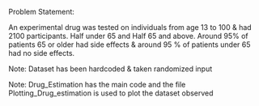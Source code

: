 Problem Statement:

An experimental drug was tested on individuals from age 13 to 100
& had 2100 participants. Half under 65 and Half 65 and above. 
Around 95% of patients 65 or older had side effects &
around 95 % of patients under 65 had no side effects.


Note: Dataset has been hardcoded & taken randomized input

Note: Drug_Estimation has the main code and the file Plotting_Drug_estimation is used to plot the dataset observed
